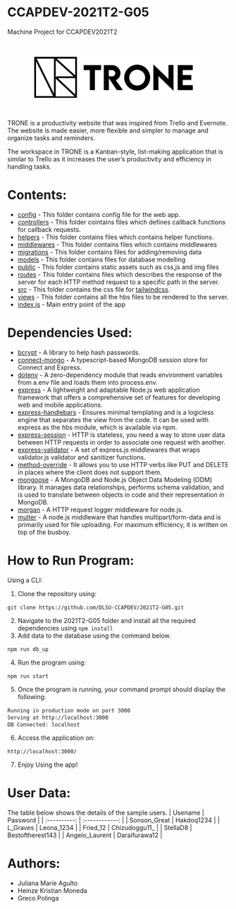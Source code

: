 # CCAPDEV-2021T2-G05

Machine Project for CCAPDEV2021T2

<br/><p align="center"><img src="./public/img/logo.png"></p><br/>

TRONE is a productivity website that was inspired from Trello and Evernote. The website is made easier, more flexible and simpler to manage and organize tasks and reminders.

The workspace in TRONE is a Kanban-style, list-making application that is similar to Trello as it increases the user’s productivity and efficiency in handling tasks.

# Contents:

-   [config](config) - This folder contains config file for the web app.
-   [controllers](controllers) - This folder cointains files which defines callback functions for callback requests.
-   [helpers](helpers) - This folder contains files which contains helper functions.
-   [middlewares](middlewares) - This folder contains files which contains middlewares
-   [migrations](migrations) - This folder contains files for adding/removing data
-   [models](models) - This folder contains files for database modelling
-   [public](public) - This folder contains static assets such as css,js and img files
-   [routes](routes) - This folder contains files which describes the response of the server for each HTTP method request to a specific path in the server.
-   [src](src) - This folder contains the css file for [tailwindcss](https://tailwindcss.com).
-   [views](views) - This folder contains all the hbs files to be rendered to the server.
-   [index.js](index.js) - Main entry point of the app

# Dependencies Used:

-   [bcrypt](https://www.npmjs.com/package/mongoose-bcrypt) - A library to help hash passwords.
-   [connect-mongo](https://www.npmjs.com/package/connect-mongo) - A typescript-based MongoDB session store for Connect and Express.
-   [dotenv](https://www.npmjs.com/package/dotenv) - A zero-dependency module that reads environment variables from a.env file and loads them into process.env.
-   [express](https://expressjs.com/) - A lightweight and adaptable Node.js web application framework that offers a comprehensive set of features for developing web and mobile applications.
-   [express-handlebars](https://www.npmjs.com/package/express-handlebars) - Ensures minimal templating and is a logicless engine that separates the view from the code. It can be used with express as the hbs module, which is available via npm.
-   [express-session](https://www.npmjs.com/package/express-session) - HTTP is stateless, you need a way to store user data between HTTP requests in order to associate one request with another.
-   [express-validator](https://www.npmjs.com/package/express-validator) - A set of express.js middlewares that wraps validator.js validator and sanitizer functions.
-   [method-override](https://www.npmjs.com/package/method-override) - It allows you to use HTTP verbs like PUT and DELETE in places where the client does not support them.
-   [mongoose](https://mongoosejs.com/) - A MongoDB and Node.js Object Data Modeling (ODM) library. It manages data relationships, performs schema validation, and is used to translate between objects in code and their representation in MongoDB.
-   [morgan](https://www.npmjs.com/package/morgan) - A HTTP request logger middleware for node.js.
-   [multer](https://www.npmjs.com/package/multer) - A node.js middleware that handles multipart/form-data and is primarily used for file uploading. For maximum efficiency, it is written on top of the busboy.

# How to Run Program:

Using a CLI:

1. Clone the repository using:

```
git clone https://github.com/DLSU-CCAPDEV/2021T2-G05.git
```

2. Navigate to the 2021T2-G05 folder and install all the required dependencies using `npm install`
3. Add data to the database using the command below.

```
npm run db_up
```

4. Run the program using:

```
npm run start
```

5. Once the program is running, your command prompt should display the following:

```
Running in production mode on port 3000
Serving at http://localhost:3000
DB Connected: localhost
```

6. Access the application on:

```
http://localhost:3000/
```

7. Enjoy Using the app!

# User Data:

The table below shows the details of the sample users.
| Usename | Password |
| :----------: | :------------: |
| Sonson_Great | Hakdoq1234 |
| L_Graves | Leona_1234 |
| Fried_12 | Chizudoggu11\_ |
| StellaD8 | Bestoftherest143 |
| Angelo_Laurent | Daraifurawa12 |

# Authors:

-   Juliana Marie Agulto
-   Heinze Kristian Moneda
-   Greco Polinga
